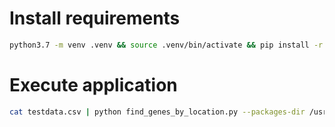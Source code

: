 # Install requirements

```bash
python3.7 -m venv .venv && source .venv/bin/activate && pip install -r requirements.txt
```

# Execute application
```bash
cat testdata.csv | python find_genes_by_location.py --packages-dir /usr/local/data/assemblies/packages
```

